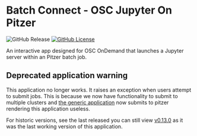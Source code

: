 # Batch Connect - OSC Jupyter On Pitzer

![GitHub Release](https://img.shields.io/github/release/osc/bc_osc_jupyter_pitzer.svg)
[![GitHub License](https://img.shields.io/badge/license-MIT-green.svg)](https://opensource.org/licenses/MIT)

An interactive app designed for OSC OnDemand that launches a Jupyter
server within an Pitzer batch job.

## Deprecated application warning

This application no longer works.  It raises an exception when users attempt to submit jobs.
This is because we now have functionality to submit to multiple clusters and
[the generic application](https://github.com/OSC/bc_osc_jupyter) now submits
to pitzer rendering this application useless.

For historic versions, see the last released you can still view
[v0.13.0](https://github.com/OSC/bc_osc_jupyter_pitzer/tree/v0.13.0) as it was the last
working version of this application.
